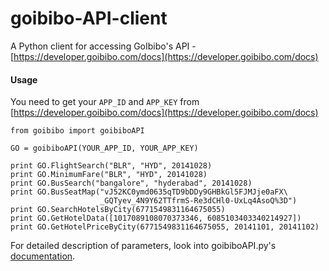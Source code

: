 # goibibo-API-client

A Python client for accessing GoIbibo's API - [https://developer.goibibo.com/docs](https://developer.goibibo.com/docs)

#### Usage

You need to get your `APP_ID` and `APP_KEY` from [https://developer.goibibo.com/docs](https://developer.goibibo.com/docs)

    from goibibo import goibiboAPI

    GO = goibiboAPI(YOUR_APP_ID, YOUR_APP_KEY)

    print GO.FlightSearch("BLR", "HYD", 20141028)
    print GO.MinimumFare("BLR", "HYD", 20141028)
    print GO.BusSearch("bangalore", "hyderabad", 20141028)
    print GO.BusSeatMap("vJ52KC0ymd0635qTD9bDDy9GHBkGl5FJMJje0aFX\
                        _GQTyev_4N9Y62TTfrmS-Re3dCHl0-UxLq4AsoQ%3D")
    print GO.SearchHotelsByCity(6771549831164675055)
    print GO.GetHotelData([1017089108070373346, 6085103403340214927])
    print GO.GetHotelPriceByCity(6771549831164675055, 20141101, 20141102)

For detailed description of parameters,
look into goibiboAPI.py's  [documentation](https://github.com/pratapvardhan/goibibo-API-client/blob/master/goibibo.py).
